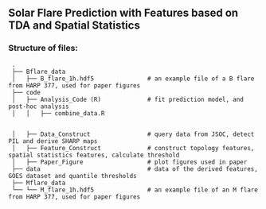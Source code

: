 ##  Solar Flare Prediction with Features based on TDA and Spatial Statistics

### Structure of files:

     .
     ├── Bflare_data                       
     │   ├── B_flare_1h.hdf5               # an example file of a B flare from HARP 377, used for paper figures
     ├── code
     │   ├── Analysis_Code (R)             # fit prediction model, and post-hoc analysis
     │   │   ├── combine_data.R
     
     
     │   ├── Data_Construct                # query data from JSOC, detect PIL and derive SHARP maps
     │   ├── Feature_Construct             # construct topology features, spatial statistics features, calculate threshold
     │   ├── Paper_Figure                  # plot figures used in paper
     ├── data                              # data of the derived features, GOES dataset and quantile thresholds
     ├── Mflare_data                       
     └── └── M_flare_1h.hdf5               # an example file of an M flare from HARP 377, used for paper figures

